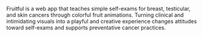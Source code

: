Fruitful is a web app that teaches simple self-exams for breast, testicular, and skin cancers through colorful fruit animations. Turning clinical and intimidating visuals into a playful and creative experience changes attitudes toward self-exams and supports preventative cancer practices.